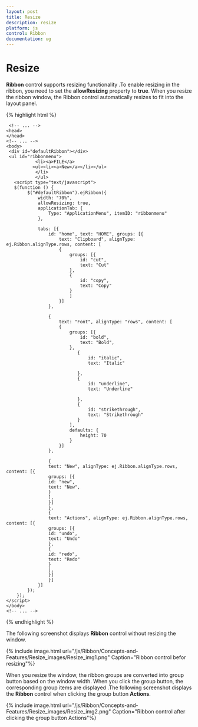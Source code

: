 ```yaml
---
layout: post
title: Resize
description: resize 
platform: js
control: Ribbon
documentation: ug
---
```


# Resize 

**Ribbon** control supports resizing functionality .To enable resizing in the ribbon, you need to set the **allowResizing** property to **true**. When you resize the ribbon window, the Ribbon control automatically resizes to fit into the layout panel. 

{% highlight html %}

     <!-- ... -->
    <head>
    </head>
    <!-- ... -->
    <body>
     <div id="defaultRibbon"></div>    
     <ul id="ribbonmenu">
               <li><a>FILE</a>
              <ul><li><a>New</a></li></ul>
               </li>
               </ul>                        
       <script type="text/javascript">
       $(function () {
            $("#defaultRibbon").ejRibbon({
                width: "70%",
                allowResizing: true, 
                applicationTab: {
                    Type: "ApplicationMenu", itemID: "ribbonmenu"
                },
                
                tabs: [{
                    id: "home", text: "HOME", groups: [{
                        text: "Clipboard", alignType: ej.Ribbon.alignType.rows, content: [
                        {
                            groups: [{
                                id: "cut",
                                text: "Cut"
                            },
                            {
                                id: "copy",
                                text: "Copy"
                            }
                            ]
                        }]
                    },
                    
                    {
                        text: "Font", alignType: "rows", content: [
                        {
                            groups: [{
                                id: "bold",
                                text: "Bold",
                            },
                               {
                                   id: "italic",
                                   text: "Italic"

                               },
                               {
                                   id: "underline",
                                   text: "Underline"

                               },
                               {
                                   id: "strikethrough",
                                   text: "Strikethrough"
                               }
                            ],
                            defaults: {
                                height: 70
                            }
                        }]
                    },
                    
                    {
                    text: "New", alignType: ej.Ribbon.alignType.rows, content: [{
                    groups: [{
                    id: "new",
                    text: "New",
                    }
                    ],
                    }]
                    },
                    {
                    text: "Actions", alignType: ej.Ribbon.alignType.rows, content: [{
                    groups: [{
                    id: "undo",
                    text: "Undo"
                    },
                    {
                    id: "redo",
                    text: "Redo"
                    }
                    ],
                    }]
                    }]
                }]
            });
        });
    </script>
    </body>
    <!-- ... -->


{% endhighlight %}


The following screenshot displays **Ribbon** control without resizing the window.

{% include image.html url="/js/Ribbon/Concepts-and-Features/Resize_images/Resize_img1.png" Caption="Ribbon control befor resizing"%}

When you resize the window, the ribbon groups are converted  into group button based on the window width. When you click the group button, the corresponding group items are displayed .The following screenshot displays the **Ribbon** control when clicking the group button **Actions**.

{% include image.html url="/js/Ribbon/Concepts-and-Features/Resize_images/Resize_img2.png" Caption="Ribbon control after clicking the group button Actions"%}

